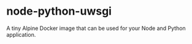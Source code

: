 # node-python-uwsgi
A tiny Alpine Docker image that can be used for your Node and Python application.
